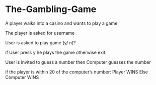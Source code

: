 # The-Gambling-Game

 A player walks into a casino and wants to play a game

The player is asked for username

User is asked to play game (y/ n)?

if User press y he plays the game otherwise exit.

User is invited to guess a number then
Computer guesses the number

if the player is within 20 of the computer’s number: 
Player WINS
Else Computer WINS

